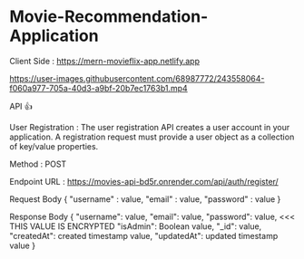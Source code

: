 # Movie-Recommendation-Application

Client Side : https://mern-movieflix-app.netlify.app

https://user-images.githubusercontent.com/68987772/243558064-f060a977-705a-40d3-a9bf-20b7ec1763b1.mp4


API 👍

User Registration :
The user registration API creates a user account in your application. A registration request must provide a user object as a collection of key/value properties.

Method : POST

Endpoint URL : https://movies-api-bd5r.onrender.com/api/auth/register/

Request Body
{
"username" : value,
"email" : value,
"password" : value
}

Response Body
{
"username": value,
"email": value,
"password": value, <<< THIS VALUE IS ENCRYPTED
"isAdmin": Boolean value,
"_id": value,
"createdAt": created timestamp value,
"updatedAt": updated timestamp value
}
